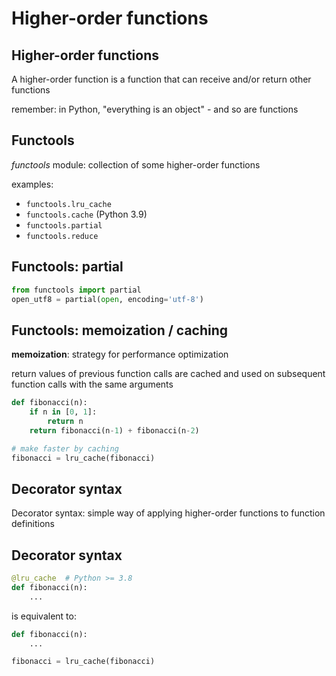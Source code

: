 # Higher-order functions

## Higher-order functions

A higher-order function is a function that can receive and/or return other functions

remember: in Python, "everything is an object" - and so are functions

## Functools

_functools_ module: collection of some higher-order functions

examples:

- `functools.lru_cache`
- `functools.cache` (Python 3.9)
- `functools.partial`
- `functools.reduce`

## Functools: partial

```py
from functools import partial
open_utf8 = partial(open, encoding='utf-8')
```

## Functools: memoization / caching

**memoization**: strategy for performance optimization

return values of previous function calls are cached and used on subsequent function calls with the same arguments

```py
def fibonacci(n):
    if n in [0, 1]:
        return n
    return fibonacci(n-1) + fibonacci(n-2)

# make faster by caching
fibonacci = lru_cache(fibonacci)
```

## Decorator syntax

Decorator syntax: simple way of applying higher-order functions to function definitions

## Decorator syntax

```py
@lru_cache  # Python >= 3.8
def fibonacci(n):
    ...
```

is equivalent to:

```py
def fibonacci(n):
    ...

fibonacci = lru_cache(fibonacci)
```
